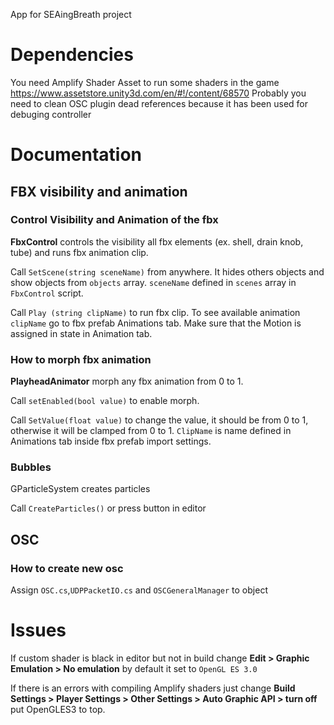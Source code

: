 App for SEAingBreath project

# Dependencies 
You need Amplify Shader Asset to run some shaders in the game https://www.assetstore.unity3d.com/en/#!/content/68570
Probably you need to clean OSC plugin dead references because it has been used for debuging controller 

# Documentation

## FBX visibility and animation

### Control Visibility and Animation of the fbx
**FbxControl** controls the visibility all fbx elements (ex. shell, drain knob, tube) and runs fbx animation clip. 

Call `SetScene(string sceneName)` from anywhere. It hides others objects and show objects from `objects` array. `sceneName` defined in `scenes` array in `FbxControl` script. 

Call `Play (string clipName)` to run fbx clip. To see available animation `clipName` go to fbx prefab Animations tab. Make sure that the Motion is assigned in state in Animation tab.

### How to morph fbx animation
**PlayheadAnimator** morph any fbx animation from 0 to 1.

Call `setEnabled(bool value)` to enable morph.

Call `SetValue(float value)` to change the value, it should be from 0 to 1, otherwise it will be clamped from 0 to 1. `ClipName` is name defined in Animations tab inside fbx prefab import settings.

### Bubbles
GParticleSystem creates particles

Call `CreateParticles()` or press button in editor

## OSC
### How to create new osc
Assign `OSC.cs`,`UDPPacketIO.cs` and `OSCGeneralManager` to object

# Issues

If custom shader is black in editor but not in build change **Edit > Graphic Emulation > No emulation** by default it set to `OpenGL ES 3.0`

If there is an errors with compiling Amplify shaders just change **Build Settings > Player Settings > Other Settings > Auto Graphic API > turn off** put OpenGLES3 to top.

